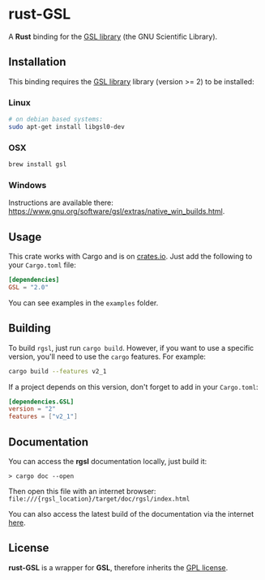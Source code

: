 # rust-GSL

A __Rust__ binding for the [GSL library][GSL library] (the GNU Scientific Library).

## Installation

This binding requires the [GSL library] library (version >= 2) to be installed:

### Linux

```bash
# on debian based systems:
sudo apt-get install libgsl0-dev
```

### OSX

```bash
brew install gsl
```

### Windows

Instructions are available there: <https://www.gnu.org/software/gsl/extras/native_win_builds.html>.

## Usage

This crate works with Cargo and is on [crates.io]. Just add the following to your `Cargo.toml` file:

```toml
[dependencies]
GSL = "2.0"
```

You can see examples in the `examples` folder.

## Building

To build `rgsl`, just run `cargo build`. However, if you want to use a specific version, you'll
need to use the `cargo` features. For example:

```bash
cargo build --features v2_1
```

If a project depends on this version, don't forget to add in your `Cargo.toml`:

```toml
[dependencies.GSL]
version = "2"
features = ["v2_1"]
```

## Documentation

You can access the __rgsl__ documentation locally, just build it:

```Shell
> cargo doc --open
```

Then open this file with an internet browser: `file:///{rgsl_location}/target/doc/rgsl/index.html`

You can also access the latest build of the documentation via the internet [here](https://docs.rs/crate/GSL/).

## License

__rust-GSL__ is a wrapper for __GSL__, therefore inherits the [GPL license](http://www.gnu.org/copyleft/gpl.html).

[crates.io]: https://crates.io/crates/GSL
[GSL library]: http://www.gnu.org/software/gsl/
